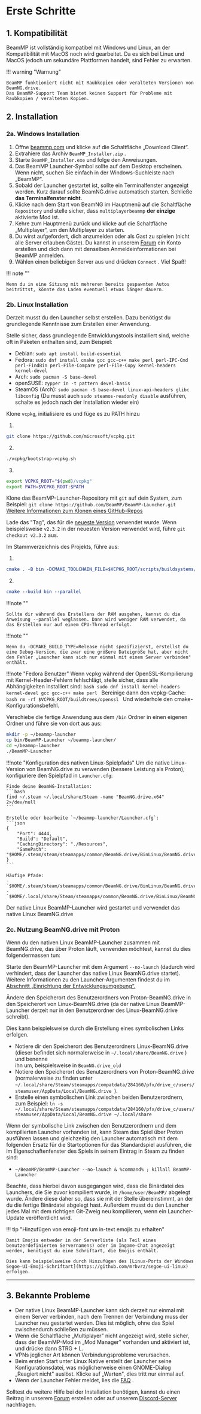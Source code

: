# Erste Schritte

## **1. Kompatibilität**

BeamMP ist vollständig kompatibel mit Windows und Linux, an der Kompatibilität mit MacOS noch wird gearbeitet. Da es sich bei Linux und MacOS jedoch um sekundäre Plattformen handelt, sind Fehler zu erwarten.

!!! warning "Warnung"

    BeamMP funktioniert nicht mit Raubkopien oder veralteten Versionen von BeamNG.drive.
    Das BeamMP-Support Team bietet keinen Support für Probleme mit Raubkopien / veralteten Kopien.

## **2. Installation**

### **2a. Windows Installation**

1. Öffne [beammp.com](https://beammp.com/) und klicke auf die Schaltfläche „Download Client“.
2. Extrahiere das Archiv `BeamMP_Installer.zip` .
3. Starte `BeamMP_Installer.exe` und folge den Anweisungen.
4. Das BeamMP Launcher-Symbol sollte auf dem Desktop erscheinen. Wenn nicht, suchen Sie einfach in der Windows-Suchleiste nach „BeamMP“.
5. Sobald der Launcher gestartet ist, sollte ein Terminalfenster angezeigt werden. Kurz darauf sollte BeamNG.drive automatisch starten. Schließe **das Terminalfenster nicht**.
6. Klicke nach dem Start von BeamNG im Hauptmenü auf die Schaltfläche `Repository` und stelle sicher, dass `multiplayerbeammp` **der einzige** aktivierte Mod ist.
7. Kehre zum Hauptmenü zurück und klicke auf die Schaltfläche „Multiplayer“, um den Multiplayer zu starten.
8. Du wirst aufgefordert, dich anzumelden oder als Gast zu spielen (nicht alle Server erlauben Gäste). Du kannst in unserem [Forum](https://forum.beammp.com) ein Konto erstellen und dich dann mit denselben Anmeldeinformationen bei BeamMP anmelden.
9. Wählen einen beliebigen Server aus und drücken `Connect` . Viel Spaß!

!!! note ""

    Wenn du in eine Sitzung mit mehreren bereits gespawnten Autos beitrittst, könnte das Laden eventuell etwas länger dauern.

### **2b. Linux Installation**

Derzeit musst du den Launcher selbst erstellen. Dazu benötigst du grundlegende Kenntnisse zum Erstellen einer Anwendung.

Stelle sicher, dass grundlegende Entwicklungstools installiert sind, welche oft in Paketen enthalten sind, zum Beispiel:

- Debian: `sudo apt install build-essential`
- Fedora: `sudo dnf install cmake gcc gcc-c++ make perl perl-IPC-Cmd perl-FindBin perl-File-Compare perl-File-Copy kernel-headers kernel-devel`
- Arch: `sudo pacman -S base-devel`
- openSUSE: `zypper in -t pattern devel-basis`
- SteamOS (Arch): `sudo pacman -S base-devel linux-api-headers glibc libconfig` (Du musst auch `sudo steamos-readonly disable` ausführen, schalte es jedoch nach der Installation wieder ein)


Klone `vcpkg`, initialisiere es und füge es zu PATH hinzu

1.
```bash
git clone https://github.com/microsoft/vcpkg.git
```

2.
```bash
./vcpkg/bootstrap-vcpkg.sh
```

3.
```bash
export VCPKG_ROOT="$(pwd)/vcpkg"
export PATH=$VCPKG_ROOT:$PATH
```


Klone das BeamMP-Launcher-Repository mit `git` auf dein System, zum Beispiel:
`git clone https://github.com/BeamMP/BeamMP-Launcher.git`
[Weitere Informationen zum Klonen eines GitHub-Repos](https://docs.github.com/en/repositories/creating-and-managing-repositories/cloning-a-repository)

Lade das "Tag", das für die [neueste Version](https://github.com/BeamMP/BeamMP-Launcher/releases/latest) verwendet wurde. Wenn beispielsweise `v2.3.2` in der neuesten Version verwendet wird, führe `git checkout v2.3.2` aus.

Im Stammverzeichnis des Projekts, führe aus:

1.
```cmake
cmake . -B bin -DCMAKE_TOOLCHAIN_FILE=$VCPKG_ROOT/scripts/buildsystems/vcpkg.cmake -DVCPKG_TARGET_TRIPLET=x64-linux
```

2.
```cmake
cmake --build bin --parallel
```

!!!note ""

    Sollte dir während des Erstellens der RAM ausgehen, kannst du die Anweisung --parallel weglassen. Dann wird weniger RAM verwendet, da das Erstellen nur auf einem CPU-Thread erfolgt.

!!!note ""

    Wenn du -DCMAKE_BUILD_TYPE=Release nicht spezifizierst, erstellst du eine Debug-Version, die zwar eine größere Dateigröße hat, aber nicht den Fehler „Launcher kann sich nur einmal mit einem Server verbinden" enthält.

!!!note "Fedora Benutzer"
    Wenn vcpkg während der OpenSSL-Kompilierung mit Kernel-Header-Fehlern fehlschlägt, stelle sicher, dass alle Abhängigkeiten installiert sind:
    ```bash
    sudo dnf install kernel-headers kernel-devel gcc gcc-c++ make perl
    ```
    Bereinige dann den vcpkg-Cache:
    ```bash
    rm -rf $VCPKG_ROOT/buildtrees/openssl
    ```
    Und wiederhole den cmake-Konfigurationsbefehl.

Verschiebe die fertige Anwendung aus dem `/bin` Ordner in einen eigenen Ordner und führe sie von dort aus aus:
```bash
mkdir -p ~/beammp-launcher
cp bin/BeamMP-Launcher ~/beammp-launcher/
cd ~/beammp-launcher
./BeamMP-Launcher
```

!!!note "Konfiguration des nativen Linux-Spielpfads"
    Um die native Linux-Version von BeamNG.drive zu verwenden (bessere Leistung als Proton), konfiguriere den Spielpfad in `Launcher.cfg`:

    Finde deine BeamNG-Installation:
    ```bash
    find ~/.steam ~/.local/share/Steam -name "BeamNG.drive.x64" 2>/dev/null
    ```

    Erstelle oder bearbeite `~/beammp-launcher/Launcher.cfg`:
    ```json
    {
        "Port": 4444,
        "Build": "Default",
        "CachingDirectory": "./Resources",
        "GamePath": "$HOME/.steam/steam/steamapps/common/BeamNG.drive/BinLinux/BeamNG.drive.x64"
    }
    ```

    Häufige Pfade:
    - `$HOME/.steam/steam/steamapps/common/BeamNG.drive/BinLinux/BeamNG.drive.x64`
    - `$HOME/.local/share/Steam/steamapps/common/BeamNG.drive/BinLinux/BeamNG.drive.x64`

Der native Linux BeamMP-Launcher wird gestartet und verwendet das native Linux BeamNG.drive

### **2c. Nutzung BeamNG.drive mit Proton**

Wenn du den nativen Linux BeamMP-Launcher zusammen mit BeamNG.drive, das über Proton läuft, verwenden möchtest, kannst du dies folgendermassen tun:

Starte den BeamMP-Launcher mit dem Argument `--no-launch` (dadurch wird verhindert, dass der Launcher das native Linux BeamNG.drive startet). Weitere Informationen zu den Launcher-Argumenten findest du im [Abschnitt „Einrichtung der Entwicklungsumgebung“.](../guides/beammp-dev/beammp-dev.md)

Ändere den Speicherort des Benutzerordners von Proton-BeamNG.drive in den Speicherort von Linux-BeamNG.drive (da der native Linux BeamMP-Launcher derzeit nur in den Benutzerordner des Linux-BeamNG.drive schreibt).

Dies kann beispielsweise durch die Erstellung eines symbolischen Links erfolgen.

- Notiere dir den Speicherort des Benutzerordners Linux-BeamNG.drive (dieser befindet sich normalerweise in `~/.local/share/BeamNG.drive` ) und benenne<br>ihn um, beispielsweise in `BeamNG.drive_old`
- Notiere den Speicherort des Benutzerordners von Proton-BeamNG.drive (normalerweise zu finden unter `~/.local/share/Steam/steamapps/compatdata/284160/pfx/drive_c/users/steamuser/AppData/Local/BeamNG.drive `).
- Erstelle einen symbolischen Link zwischen beiden Benutzerordnern, zum Beispiel: `ln -s ~/.local/share/Steam/steamapps/compatdata/284160/pfx/drive_c/users/steamuser/AppData/Local/BeamNG.drive ~/.local/share`

Wenn der symbolische Link zwischen den Benutzerordnern und dem kompilierten Launcher vorhanden ist, kann Steam das Spiel über Proton ausführen lassen und gleichzeitig den Launcher automatisch mit dem folgenden Ersatz für die Startoptionen für das Standardspiel ausführen, die im Eigenschaftenfenster des Spiels in seinem Eintrag in Steam zu finden sind:

- `~/BeamMP/BeamMP-Launcher --no-launch & %command% ; killall BeamMP-Launcher`

Beachte, dass hierbei davon ausgegangen wird, dass die Binärdatei des Launchers, die Sie zuvor kompiliert wurde, in `/home/user/BeamMP/` abgelegt wurde. Ändere diese daher so, dass sie mit der Stelle übereinstimmt, an der du die fertige Binärdatei abgelegt hast. Außerdem musst du  den Launcher jedes Mal mit dem richtigen Git-Zweig neu kompilieren, wenn ein Launcher-Update veröffentlicht wird.

!!! tip "Hinzufügen von emoji-font um in-text emojis zu erhalten"

    Damit Emojis entweder in der Serverliste (als Teil eines benutzerdefinierten Servernamens) oder im Ingame-Chat angezeigt werden, benötigst du eine Schriftart, die Emojis enthält.

    Dies kann beispielsweise durch Hinzufügen des [Linux-Ports der Windows Segoe-UI-Emoji-Schriftart](https://github.com/mrbvrz/segoe-ui-linux) erfolgen.

---

## **3. Bekannte Probleme**

- Der native Linux BeamMP-Launcher kann sich derzeit nur einmal mit einem Server verbinden, nach dem Trennen der Verbindung muss der Launcher neu gestartet werden. Dies ist möglich, ohne das Spiel zwischendurch schließen zu müssen.
- Wenn die Schaltfläche „Multiplayer" nicht angezeigt wird, stelle sicher, dass der BeamMP-Mod im „Mod Manager" vorhanden und aktiviert ist, und drücke dann STRG + L.
- VPNs jeglicher Art können Verbindungsprobleme verursachen.
- Beim ersten Start unter Linux Native erstellt der Launcher seine Konfigurationsdatei, was möglicherweise einen GNOME-Dialog „Reagiert nicht" auslöst. Klicke auf „Warten", dies tritt nur einmal auf.
- Wenn der Launcher Fehler meldet, lies die [FAQ](https://forum.beammp.com/c/faq/35) .

Solltest du weitere Hilfe bei der Installation benötigen, kannst du einen Beitrag in unserem [Forum](https://forum.beammp.com) erstellen oder auf unserem [Discord-Server](https://discord.gg/beammp) nachfragen.
